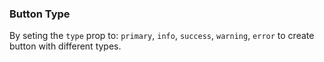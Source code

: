 ### Button Type

By seting the `type` prop to: `primary`, `info`, `success`, `warning`, `error` to create button with different types.
